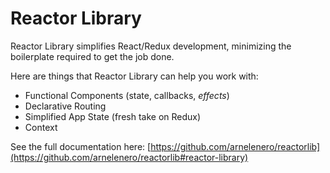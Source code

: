 # Reactor Library

Reactor Library simplifies React/Redux development, minimizing the boilerplate required to get the job done.

Here are things that Reactor Library can help you work with:

- Functional Components (state, callbacks, _effects_)
- Declarative Routing
- Simplified App State (fresh take on Redux)
- Context

See the full documentation here: [https://github.com/arnelenero/reactorlib](https://github.com/arnelenero/reactorlib#reactor-library)
